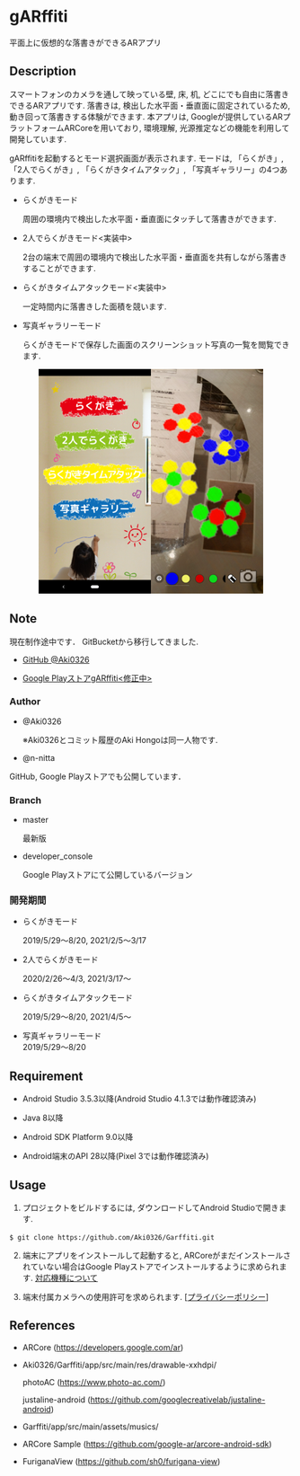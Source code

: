 gARffiti
===============

平面上に仮想的な落書きができるARアプリ

## Description
スマートフォンのカメラを通して映っている壁, 床, 机, どこにでも自由に落書きできるARアプリです. 
落書きは, 検出した水平面・垂直面に固定されているため, 動き回って落書きする体験ができます. 
本アプリは, Googleが提供しているARプラットフォームARCoreを用いており, 環境理解, 光源推定などの機能を利用して開発しています. 

gARffitiを起動するとモード選択画面が表示されます. モードは, 「らくがき」, 「2人でらくがき」, 「らくがきタイムアタック」, 「写真ギャラリー」の4つあります. 

- らくがきモード

  周囲の環境内で検出した水平面・垂直面にタッチして落書きができます. 

- 2人でらくがきモード<実装中>

  2台の端末で周囲の環境内で検出した水平面・垂直面を共有しながら落書きすることができます. 

- らくがきタイムアタックモード<実装中>

  一定時間内に落書きした面積を競います. 

- 写真ギャラリーモード

  らくがきモードで保存した画面のスクリーンショット写真の一覧を閲覧できます. 

<div align="center">
<img src="https://github.com/Aki0326/Garffiti/blob/master/app/src/main/res/drawable-xxhdpi/mode_select.png" alt="モード選択画面" title="モード選択画面" width="200"><img src="https://github.com/Aki0326/Garffiti/blob/developer_console/app/src/main/res/drawable-xxhdpi/graffiti_mode.png" alt="らくがきモードのスクリーンショット" title="らくがきモードのスクリーンショット" width="200">
</div>

## Note
現在制作途中です．
GitBucketから移行してきました. 

  - [GitHub @Aki0326](https://github.com/Aki0326/gARffiti)
  
  - [Google PlayストアgARffiti<修正中>](https://play.google.com/store/apps/details?id=org.ntlab.graffiti&hl=ja)

### Author
- @Aki0326

  ※Aki0326とコミット履歴のAki Hongoは同一人物です. 

- @n-nitta

GitHub, Google Playストアでも公開しています．

### Branch
- master

  最新版

- developer_console

  Google Playストアにて公開しているバージョン

### 開発期間
- らくがきモード

  2019/5/29～8/20, 2021/2/5～3/17

- 2人でらくがきモード

  2020/2/26～4/3, 2021/3/17～

- らくがきタイムアタックモード

  2019/5/29～8/20, 2021/4/5～

- 写真ギャラリーモード  
2019/5/29～8/20

## Requirement
- Android Studio 3.5.3以降(Android Studio 4.1.3では動作確認済み)

- Java 8以降

- Android SDK Platform 9.0以降

- Android端末のAPI 28以降(Pixel 3では動作確認済み)

## Usage
1. プロジェクトをビルドするには, ダウンロードしてAndroid Studioで開きます. 

  `$ git clone https://github.com/Aki0326/Garffiti.git`

2. 端末にアプリをインストールして起動すると, ARCoreがまだインストールされていない場合はGoogle Playストアでインストールするように求められます. [対応機種について](https://developers.google.com/ar/discover/supported-devices)

3. 端末付属カメラへの使用許可を求められます. [[プライバシーポリシー](https://photos.app.goo.gl/3HR5E2rffET9aUCj8)]

## References
- ARCore
  (https://developers.google.com/ar)

- Aki0326/Garffiti/app/src/main/res/drawable-xxhdpi/

  photoAC (https://www.photo-ac.com/)
  
  justaline-android (https://github.com/googlecreativelab/justaline-android)
  
- Garffiti/app/src/main/assets/musics/

- ARCore Sample
  (https://github.com/google-ar/arcore-android-sdk)
  
- FuriganaView
  (https://github.com/sh0/furigana-view)